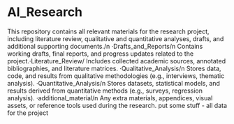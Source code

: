 # AI_Research
This repository contains all relevant materials for the research project, including literature review, qualitative and quantitative analyses, drafts, and additional supporting documents./n
·Drafts_and_Reports/n
Contains working drafts, final reports, and progress updates related to the project.·Literature_Review/
Includes collected academic sources, annotated bibliographies, and literature matrices.
·Qualitative_Analysis/n
Stores data, code, and results from qualitative methodologies (e.g., interviews, thematic analysis).
·Quantitative_Analysis/n
Stores datasets, statistical models, and results derived from quantitative methods (e.g., surveys, regression analysis).
·additional_material/n
Any extra materials, appendices, visual assets, or reference tools used during the research.
put some stuff - all data for the project
